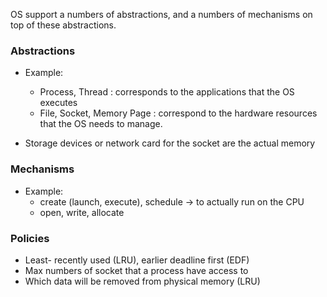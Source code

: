 OS support a numbers of abstractions, and a numbers of mechanisms on top of these abstractions. 

### Abstractions

- Example: 
	- Process, Thread : corresponds to the applications that the OS executes
	- File, Socket, Memory Page : correspond to the hardware resources that the OS needs to manage. 

- Storage devices or network card for the socket are the actual memory 

### Mechanisms 
- Example: 
	- create (launch, execute), schedule -> to actually run on the CPU 
	- open, write, allocate 
### Policies
- Least- recently used (LRU), earlier deadline first (EDF)
- Max numbers of socket that a process have access to 
- Which data will be removed from physical memory (LRU)





